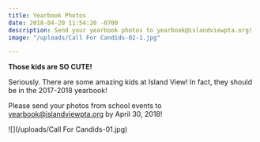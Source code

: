 ```yaml
---
title: Yearbook Photos
date: 2018-04-20 11:54:20 -0700
description: Send your yearbook photos to yearbook@islandviewpta.org!
image: "/uploads/Call For Candids-02-1.jpg"

---
```

**Those kids are SO CUTE!** 

Seriously. There are some amazing kids at Island View! In fact, they should be in the 2017-2018 yearbook! 

Please send your photos from school events to yearbook@islandviewpta.org by April 30, 2018!

![](/uploads/Call For Candids-01.jpg)